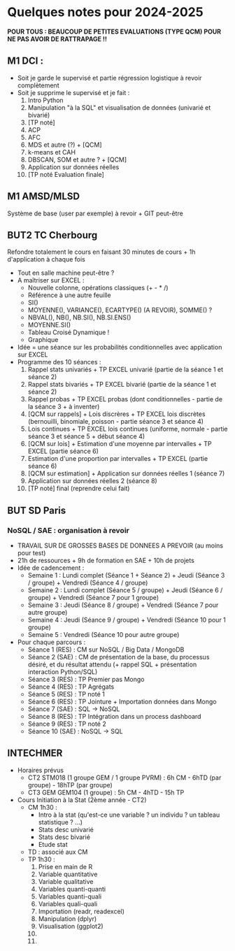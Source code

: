 # Quelques notes pour 2024-2025

**POUR TOUS : BEAUCOUP DE PETITES EVALUATIONS (TYPE QCM) POUR NE PAS AVOIR DE RATTRAPAGE !!**

## M1 DCI : 

- Soit je garde le supervisé et partie régression logistique à revoir complètement
- Soit je supprime le supervisé et je fait :
    1. Intro Python
    2. Manipulation "à la SQL" et visualisation de données (univarié et bivarié)
    3. [TP noté]
    4. ACP
    5. AFC
    6. MDS et autre (?) + [QCM]
    7. k-means et CAH
    8. DBSCAN, SOM et autre ? + [QCM]
    9. Application sur données réelles
    10. [TP noté Evaluation finale]

## M1 AMSD/MLSD

Système de base (user par exemple) à revoir + GIT peut-être

## BUT2 TC Cherbourg 

Refondre totalement le cours en faisant 30 minutes de cours + 1h d'application à chaque fois

- Tout en salle machine peut-être ?
- A maîtriser sur EXCEL :
    - Nouvelle colonne, opérations classiques (+ - * /)
    - Référence à une autre feuille
    - SI()
    - MOYENNE(), VARIANCE(), ECARTYPE() (A REVOIR), SOMME() ?
    - NBVAL(), NB(), NB.SI(), NB.SI.ENS()
    - MOYENNE.SI()
    - Tableau Croisé Dynamique !
    - Graphique
- Idée = une séance sur les probabilités conditionnelles avec application sur EXCEL
- Programme des 10 séances :
    1. Rappel stats univariés + TP EXCEL univarié (partie de la séance 1 et séance 2)
    2. Rappel stats bivariés + TP EXCEL bivarié (partie de la séance 1 et séance 2)
    3. Rappel probas + TP EXCEL probas (dont conditionnelles - partie de la séance 3 + à inventer)
    4. [QCM sur rappels] + Lois discrères + TP EXCEL lois discrètes (bernouilli, binomiale, poisson - partie séance 3 et séance 4)
    5. Lois continues + TP EXCEL lois continues (uniforme, normale - partie séance 3 et séance 5 + début séance 4)
    6. [QCM sur lois] + Estimation d'une moyenne par intervalles + TP EXCEL (partie séance 6)
    7. Estimation d'une proportion par intervalles + TP EXCEL (partie séance 6)
    8. [QCM sur estimation] + Application sur données réelles 1 (séance 7)
    9. Application sur données réelles 2 (séance 8)
    10. [TP noté] final (reprendre celui fait)

## BUT SD Paris

### NoSQL / SAE : organisation à revoir

- TRAVAIL SUR DE GROSSES BASES DE DONNEES A PREVOIR (au moins pour test)
- 21h de ressources + 9h de formation en SAE + 10h de projets
- Idée de cadencement :
    - Semaine 1 : Lundi complet (Séance 1 + Séance 2) + Jeudi (Séance 3 / groupe) + Vendredi (Séance 4 / groupe)
    - Semaine 2 : Lundi complet (Séance 5 / groupe) + Jeudi (Séance 6 / groupe) + Vendredi (Séance 7 pour 1 groupe)
    - Semaine 3 : Jeudi (Séance 8 / groupe) + Vendredi (Séance 7 pour autre groupe)
    - Semaine 4 : Jeudi (Séance 9 / groupe) + Vendredi (Séance 10 pour 1 groupe)
    - Semaine 5 : Vendredi (Séance 10 pour autre groupe)
- Pour chaque parcours :
    - Séance 1 (RES) : CM sur NoSQL / Big Data / MongoDB
    - Séance 2 (SAE) : CM de présentation de la base, du processus désiré, et du résultat attendu (+ rappel SQL + présentation interaction Python/SQL)
    - Séance 3 (RES) : TP Premier pas Mongo
    - Séance 4 (RES) : TP Agrégats
    - Séance 5 (RES) : TP noté 1
    - Séance 6 (RES) : TP Jointure + Importation données dans Mongo
    - Séance 7 (SAE) : SQL -> NoSQL
    - Séance 8 (RES) : TP Intégration dans un process dashboard
    - Séance 9 (RES) : TP noté 2
    - Séance 10 (SAE) : NoSQL -> SQL
     
## INTECHMER

- Horaires prévus
    - CT2 STM018 (1 groupe GEM / 1 groupe PVRM) : 6h CM - 6hTD (par groupe) - 18hTP (par groupe)
    - CT3 GEM GEM104 (1 groupe) : 5h CM - 4hTD - 15h TP
- Cours Initiation à la Stat (2ème année - CT2)
    - CM 1h30 :
        - Intro à la stat (qu'est-ce une variable ? un individu ? un tableau statistique ? ...)
        - Stats desc univarié
        - Stats desc bivarié
        - Etude stat
    - TD : associé aux CM
    - TP 1h30 : 
        1. Prise en main de R
        1. Variable quantitative
        1. Variable qualitative
        1. Variables quanti-quanti
        1. Variables quanti-quali
        1. Variables quali-quali
        1. Importation (readr, readexcel)
        1. Manipulation (dplyr)
        1. Visualisation (ggplot2)
        1. 
        1. 
      
